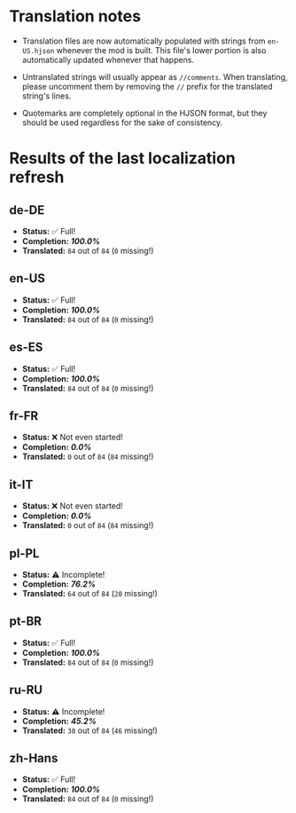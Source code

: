 # Translation notes
- Translation files are now automatically populated with strings from `en-US.hjson` whenever the mod is built. This file's lower portion is also automatically updated whenever that happens.

- Untranslated strings will usually appear as `//comments`. When translating, please uncomment them by removing the `//` prefix for the translated string's lines.

- Quotemarks are completely optional in the HJSON format, but they should be used regardless for the sake of consistency.

# Results of the last localization refresh

## de-DE
- **Status:** ✅ Full!
- **Completion:** ***100.0%***
- **Translated:** `84` out of `84` (`0` missing!)

## en-US
- **Status:** ✅ Full!
- **Completion:** ***100.0%***
- **Translated:** `84` out of `84` (`0` missing!)

## es-ES
- **Status:** ✅ Full!
- **Completion:** ***100.0%***
- **Translated:** `84` out of `84` (`0` missing!)

## fr-FR
- **Status:** ❌ Not even started!
- **Completion:** ***0.0%***
- **Translated:** `0` out of `84` (`84` missing!)

## it-IT
- **Status:** ❌ Not even started!
- **Completion:** ***0.0%***
- **Translated:** `0` out of `84` (`84` missing!)

## pl-PL
- **Status:** ⚠️ Incomplete!
- **Completion:** ***76.2%***
- **Translated:** `64` out of `84` (`20` missing!)

## pt-BR
- **Status:** ✅ Full!
- **Completion:** ***100.0%***
- **Translated:** `84` out of `84` (`0` missing!)

## ru-RU
- **Status:** ⚠️ Incomplete!
- **Completion:** ***45.2%***
- **Translated:** `38` out of `84` (`46` missing!)

## zh-Hans
- **Status:** ✅ Full!
- **Completion:** ***100.0%***
- **Translated:** `84` out of `84` (`0` missing!)

